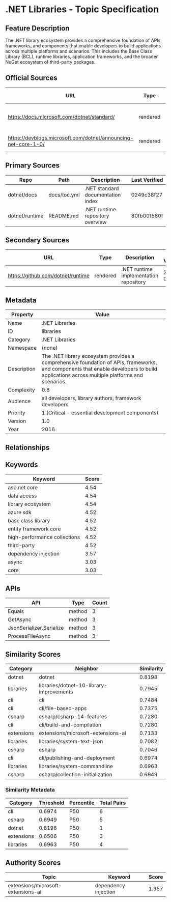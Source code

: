 # .NET Libraries - Topic Specification

## Feature Description

The .NET library ecosystem provides a comprehensive foundation of APIs, frameworks, and components that enable developers to build applications across multiple platforms and scenarios. This includes the Base Class Library (BCL), runtime libraries, application frameworks, and the broader NuGet ecosystem of third-party packages.

## Official Sources

| URL | Type | Description | Last Verified |
| --- | --- | --- | --- |
| https://docs.microsoft.com/dotnet/standard/ | rendered | Main .NET standard library documentation | 2025-09-20 |
| https://devblogs.microsoft.com/dotnet/announcing-net-core-1-0/ | rendered | Official .NET Core 1.0 announcement | 2025-09-20 |

## Primary Sources

| Repo | Path | Description | Last Verified |
| --- | --- | --- | --- |
| dotnet/docs | docs/toc.yml | .NET standard documentation index | 0249c38f27 |
| dotnet/runtime | README.md | .NET runtime repository overview | 80fb00f580f |

## Secondary Sources

| URL | Type | Description | Last Verified |
| --- | --- | --- | --- |
| https://github.com/dotnet/runtime | rendered | .NET runtime implementation repository | 2025-09-20 |

## Metadata

| Property | Value |
| --- | --- |
| Name | .NET Libraries |
| ID | libraries |
| Category | .NET Libraries |
| Namespace | (none) |
| Description | The .NET library ecosystem provides a comprehensive foundation of APIs, frameworks, and components that enable developers to build applications across multiple platforms and scenarios. |
| Complexity | 0.8 |
| Audience | all developers, library authors, framework developers |
| Priority | 1 (Critical - essential development components) |
| Version | 1.0 |
| Year | 2016 |

## Relationships

## Keywords

| Keyword | Score |
|---------|-------|
| asp.net core | 4.54 |
| data access | 4.54 |
| library ecosystem | 4.54 |
| azure sdk | 4.52 |
| base class library | 4.52 |
| entity framework core | 4.52 |
| high-performance collections | 4.52 |
| third-party | 4.52 |
| dependency injection | 3.57 |
| async | 3.03 |
| core | 3.03 |

## APIs

| API | Type | Count |
|-----|------|-------|
| Equals | method | 3 |
| GetAsync | method | 3 |
| JsonSerializer.Serialize | method | 3 |
| ProcessFileAsync | method | 3 |

## Similarity Scores

| Category | Neighbor | Similarity |
|----------|----------|------------|
| dotnet | dotnet | 0.8198 |
| libraries | libraries/dotnet-10-library-improvements | 0.7945 |
| cli | cli | 0.7484 |
| cli | cli/file-based-apps | 0.7375 |
| csharp | csharp/csharp-14-features | 0.7280 |
| cli | cli/build-and-compilation | 0.7280 |
| extensions | extensions/microsoft-extensions-ai | 0.7133 |
| libraries | libraries/system-text-json | 0.7082 |
| csharp | csharp | 0.7046 |
| cli | cli/publishing-and-deployment | 0.6974 |
| libraries | libraries/system-commandline | 0.6963 |
| csharp | csharp/collection-initialization | 0.6949 |

### Similarity Metadata

| Category | Threshold | Percentile | Total Pairs |
|----------|-----------|------------|-------------|
| cli | 0.6974 | P50 | 6 |
| csharp | 0.6949 | P50 | 5 |
| dotnet | 0.8198 | P50 | 1 |
| extensions | 0.6506 | P50 | 3 |
| libraries | 0.6963 | P50 | 4 |

## Authority Scores

| Topic | Keyword | Score |
|-------|---------|-------|
| extensions/microsoft-extensions-ai | dependency injection | 1.357 |

